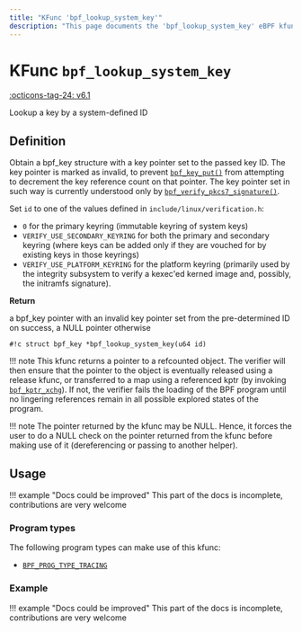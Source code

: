 ```yaml
---
title: "KFunc 'bpf_lookup_system_key'"
description: "This page documents the 'bpf_lookup_system_key' eBPF kfunc, including its definition, usage, program types that can use it, and examples."
---
```

# KFunc `bpf_lookup_system_key`

<!-- [FEATURE_TAG](bpf_lookup_system_key) -->
[:octicons-tag-24: v6.1](https://github.com/torvalds/linux/commit/f3cf4134c5c6c47b9b5c7aa3cb2d67e107887a7b)
<!-- [/FEATURE_TAG] -->

Lookup a key by a system-defined ID

## Definition

Obtain a bpf_key structure with a key pointer set to the passed key ID.
The key pointer is marked as invalid, to prevent [`bpf_key_put()`](bpf_key_put.md) from
attempting to decrement the key reference count on that pointer. The key
pointer set in such way is currently understood only by
[`bpf_verify_pkcs7_signature()`](bpf_verify_pkcs7_signature.md).

Set `id` to one of the values defined in `include/linux/verification.h`:

- `0` for the primary keyring (immutable keyring of system keys)
- `VERIFY_USE_SECONDARY_KEYRING` for both the primary and secondary keyring
(where keys can be added only if they are vouched for by existing keys
in those keyrings)
- `VERIFY_USE_PLATFORM_KEYRING` for the platform
keyring (primarily used by the integrity subsystem to verify a kexec'ed
kerned image and, possibly, the initramfs signature).

**Return**

a bpf_key pointer with an invalid key pointer set from the pre-determined ID on success, a NULL pointer otherwise

<!-- [KFUNC_DEF] -->
`#!c struct bpf_key *bpf_lookup_system_key(u64 id)`

!!! note
	This kfunc returns a pointer to a refcounted object. The verifier will then ensure that the pointer to the object 
	is eventually released using a release kfunc, or transferred to a map using a referenced kptr 
	(by invoking [`bpf_kptr_xchg`](../helper-function/bpf_kptr_xchg.md)). If not, the verifier fails the 
	loading of the BPF program until no lingering references remain in all possible explored states of the program.

!!! note
	The pointer returned by the kfunc may be NULL. Hence, it forces the user to do a NULL check on the pointer returned 
	from the kfunc before making use of it (dereferencing or passing to another helper).
<!-- [/KFUNC_DEF] -->

## Usage

!!! example "Docs could be improved"
    This part of the docs is incomplete, contributions are very welcome

### Program types

The following program types can make use of this kfunc:

<!-- [KFUNC_PROG_REF] -->
- [`BPF_PROG_TYPE_TRACING`](../program-type/BPF_PROG_TYPE_TRACING.md)
<!-- [/KFUNC_PROG_REF] -->

### Example

!!! example "Docs could be improved"
    This part of the docs is incomplete, contributions are very welcome

